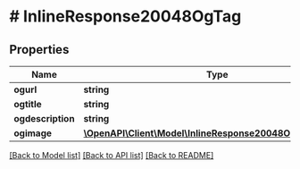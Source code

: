# # InlineResponse20048OgTag

## Properties

Name | Type | Description | Notes
------------ | ------------- | ------------- | -------------
**ogurl** | **string** |  | [optional]
**ogtitle** | **string** |  | [optional]
**ogdescription** | **string** |  | [optional]
**ogimage** | [**\OpenAPI\Client\Model\InlineResponse20048OgTagOgImage**](InlineResponse20048OgTagOgImage.md) |  | [optional]

[[Back to Model list]](../../README.md#models) [[Back to API list]](../../README.md#endpoints) [[Back to README]](../../README.md)
